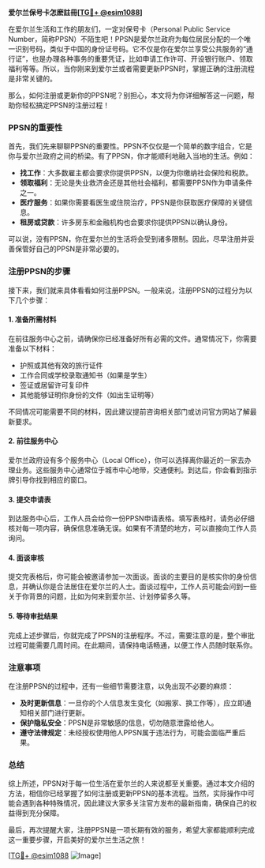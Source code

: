 **爱尔兰保号卡怎麽註冊[[TG💪+ @esim1088](https://t.me/s/esim1088)]**

在爱尔兰生活和工作的朋友们，一定对保号卡（Personal Public Service Number，简称PPSN）不陌生吧！PPSN是爱尔兰政府为每位居民分配的一个唯一识别号码，类似于中国的身份证号码。它不仅是你在爱尔兰享受公共服务的“通行证”，也是办理各种事务的重要凭证，比如申请工作许可、开设银行账户、领取福利等等。所以，当你刚来到爱尔兰或者需要更新PPSN时，掌握正确的注册流程是非常关键的。

那么，如何注册或更新你的PPSN呢？别担心，本文将为你详细解答这一问题，帮助你轻松搞定PPSN的注册过程！

### PPSN的重要性

首先，我们先来聊聊PPSN的重要性。PPSN不仅仅是一个简单的数字组合，它是你与爱尔兰政府之间的桥梁。有了PPSN，你才能顺利地融入当地的生活。例如：

- **找工作**：大多数雇主都会要求你提供PPSN，以便为你缴纳社会保险和税款。
- **领取福利**：无论是失业救济金还是其他社会福利，都需要PPSN作为申请条件之一。
- **医疗服务**：如果你需要看医生或住院治疗，PPSN是你获取医疗保障的关键信息。
- **租房或贷款**：许多房东和金融机构也会要求你提供PPSN以确认身份。

可以说，没有PPSN，你在爱尔兰的生活将会受到诸多限制。因此，尽早注册并妥善保管好自己的PPSN是非常必要的。

### 注册PPSN的步骤

接下来，我们就来具体看看如何注册PPSN。一般来说，注册PPSN的过程分为以下几个步骤：

#### 1. 准备所需材料

在前往服务中心之前，请确保你已经准备好所有必需的文件。通常情况下，你需要准备以下材料：

- 护照或其他有效的旅行证件
- 工作合同或学校录取通知书（如果是学生）
- 签证或居留许可复印件
- 其他能够证明你身份的文件（如出生证明等）

不同情况可能需要不同的材料，因此建议提前咨询相关部门或访问官方网站了解最新要求。

#### 2. 前往服务中心

爱尔兰政府设有多个服务中心（Local Office），你可以选择离你最近的一家去办理业务。这些服务中心通常位于城市中心地带，交通便利。到达后，你会看到指示牌引导你找到相应的窗口。

#### 3. 提交申请表

到达服务中心后，工作人员会给你一份PPSN申请表格。填写表格时，请务必仔细核对每一项内容，确保信息准确无误。如果有不清楚的地方，可以直接向工作人员询问。

#### 4. 面谈审核

提交完表格后，你可能会被邀请参加一次面谈。面谈的主要目的是核实你的身份信息，并确认你是合法居住在爱尔兰的人士。面谈过程中，工作人员可能会问到一些关于你背景的问题，比如为何来到爱尔兰、计划停留多久等。

#### 5. 等待审批结果

完成上述步骤后，你就完成了PPSN的注册程序。不过，需要注意的是，整个审批过程可能需要几周时间。在此期间，请保持电话畅通，以便工作人员随时联系你。

### 注意事项

在注册PPSN的过程中，还有一些细节需要注意，以免出现不必要的麻烦：

- **及时更新信息**：一旦你的个人信息发生变化（如搬家、换工作等），应立即通知相关部门进行更新。
- **保护隐私安全**：PPSN是非常敏感的信息，切勿随意泄露给他人。
- **遵守法律规定**：未经授权使用他人PPSN属于违法行为，可能会面临严重后果。

### 总结

综上所述，PPSN对于每一位生活在爱尔兰的人来说都至关重要。通过本文介绍的方法，相信你已经掌握了如何注册或更新PPSN的基本流程。当然，实际操作中可能会遇到各种特殊情况，因此建议大家多关注官方发布的最新指南，确保自己的权益得到充分保障。

最后，再次提醒大家，注册PPSN是一项长期有效的服务，希望大家都能顺利完成这一重要步骤，开启美好的爱尔兰生活之旅！

[[TG💪+ @esim1088](https://t.me/s/esim1088) ![Image](https://i.postimg.cc/4NQfJmqS/Snipaste-2025-05-13-00-14-12.png)]